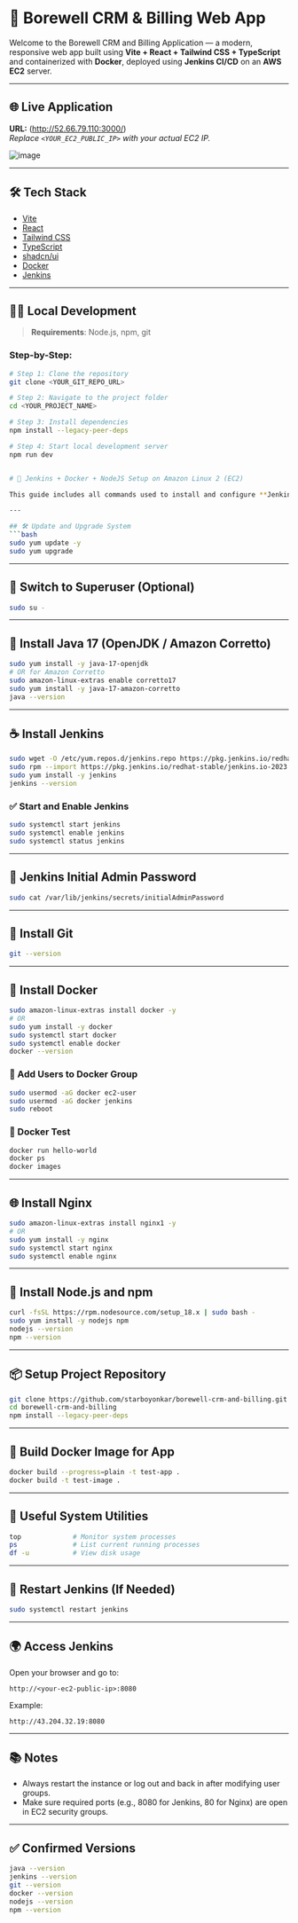 # 🌟 Borewell CRM & Billing Web App

Welcome to the Borewell CRM and Billing Application — a modern, responsive web app built using **Vite + React + Tailwind CSS + TypeScript** and containerized with **Docker**, deployed using **Jenkins CI/CD** on an **AWS EC2** server.

---

## 🌐 Live Application

**URL:** (http://52.66.79.110:3000/)  
_Replace `<YOUR_EC2_PUBLIC_IP>` with your actual EC2 IP._

![image](https://github.com/user-attachments/assets/d6bb3fba-ff00-4c7f-a51e-fd8fc3e4f953)

---

## 🛠️ Tech Stack

- [Vite](https://vitejs.dev/)
- [React](https://reactjs.org/)
- [Tailwind CSS](https://tailwindcss.com/)
- [TypeScript](https://www.typescriptlang.org/)
- [shadcn/ui](https://ui.shadcn.com/)
- [Docker](https://www.docker.com/)
- [Jenkins](https://www.jenkins.io/)

---

## 🧑‍💻 Local Development

> **Requirements**: Node.js, npm, git

### Step-by-Step:

```bash
# Step 1: Clone the repository
git clone <YOUR_GIT_REPO_URL>

# Step 2: Navigate to the project folder
cd <YOUR_PROJECT_NAME>

# Step 3: Install dependencies
npm install --legacy-peer-deps

# Step 4: Start local development server
npm run dev


# 🚀 Jenkins + Docker + NodeJS Setup on Amazon Linux 2 (EC2)

This guide includes all commands used to install and configure **Jenkins**, **Docker**, **Node.js**, **Nginx**, and related tools on an EC2 instance running Amazon Linux 2.

---

## 🛠️ Update and Upgrade System
```bash
sudo yum update -y
sudo yum upgrade
```

---

## 👤 Switch to Superuser (Optional)
```bash
sudo su -
```

---

## 🔧 Install Java 17 (OpenJDK / Amazon Corretto)
```bash
sudo yum install -y java-17-openjdk
# OR for Amazon Corretto
sudo amazon-linux-extras enable corretto17
sudo yum install -y java-17-amazon-corretto
java --version
```

---

## ☕ Install Jenkins
```bash
sudo wget -O /etc/yum.repos.d/jenkins.repo https://pkg.jenkins.io/redhat-stable/jenkins.repo
sudo rpm --import https://pkg.jenkins.io/redhat-stable/jenkins.io-2023.key
sudo yum install -y jenkins
jenkins --version
```

### ✅ Start and Enable Jenkins
```bash
sudo systemctl start jenkins
sudo systemctl enable jenkins
sudo systemctl status jenkins
```

---

## 🔑 Jenkins Initial Admin Password
```bash
sudo cat /var/lib/jenkins/secrets/initialAdminPassword
```

---

## 🐙 Install Git
```bash
git --version
```

---

## 🐳 Install Docker
```bash
sudo amazon-linux-extras install docker -y
# OR
sudo yum install -y docker
sudo systemctl start docker
sudo systemctl enable docker
docker --version
```

### 🔄 Add Users to Docker Group
```bash
sudo usermod -aG docker ec2-user
sudo usermod -aG docker jenkins
sudo reboot
```

### 🧪 Docker Test
```bash
docker run hello-world
docker ps
docker images
```

---

## 🌐 Install Nginx
```bash
sudo amazon-linux-extras install nginx1 -y
# OR
sudo yum install -y nginx
sudo systemctl start nginx
sudo systemctl enable nginx
```

---

## 🧰 Install Node.js and npm
```bash
curl -fsSL https://rpm.nodesource.com/setup_18.x | sudo bash -
sudo yum install -y nodejs npm
nodejs --version
npm --version
```

---

## 📦 Setup Project Repository
```bash
git clone https://github.com/starboyonkar/borewell-crm-and-billing.git
cd borewell-crm-and-billing
npm install --legacy-peer-deps
```

---

## 🐳 Build Docker Image for App
```bash
docker build --progress=plain -t test-app .
docker build -t test-image .
```

---

## 🧪 Useful System Utilities
```bash
top             # Monitor system processes
ps              # List current running processes
df -u           # View disk usage
```

---

## 🔁 Restart Jenkins (If Needed)
```bash
sudo systemctl restart jenkins
```

---

## 🌍 Access Jenkins
Open your browser and go to:
```text
http://<your-ec2-public-ip>:8080
```
Example:
```text
http://43.204.32.19:8080
```

---

## 📚 Notes
- Always restart the instance or log out and back in after modifying user groups.
- Make sure required ports (e.g., 8080 for Jenkins, 80 for Nginx) are open in EC2 security groups.

---

## ✅ Confirmed Versions
```bash
java --version
jenkins --version
git --version
docker --version
nodejs --version
npm --version
```




